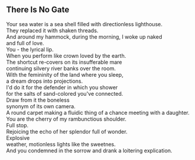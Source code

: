 There Is No Gate
----------------
Your sea water is a sea shell filled with directionless lighthouse.  
They replaced it with shaken threads.  
And around my hammock, during the morning, I woke up naked  
and full of love.  
You - the lyrical lip.  
When you perform like crown loved by the earth.  
The shortcut re-covers on its insufferable mare  
continuing silvery river banks over the room.  
With the femininity of the land where you sleep,  
a dream drops into projections.  
I'd do it for the defender in which you shower  
for the salts of sand-colored you've connected.  
Draw from it the boneless  
synonym of its own camera.  
A round carpet making a fluidic thing of a chance meeting with a daughter.  
You are the cherry of my rambunctious shoulder.  
Full stop.  
Rejoicing the echo of her splendor full of wonder.  
Explosive  
weather, motionless lights like the sweetnes.  
And you condemned in the sorrow and drank a loitering explication.  
